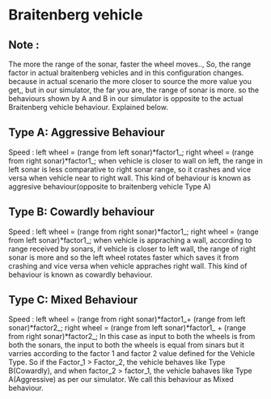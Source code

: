Braitenberg vehicle
===================

Note : 
--------
The more the range of the sonar, faster the wheel moves.., So, the range factor in actual braitenberg vehicles and in this configuration changes. because in actual scenario the more closer to source the more value you get,, but in our simulator, the far you are, the range of sonar is more. so the behaviours shown by A and B in our simulator is opposite to the actual Braitenberg vehicle behaviour. Explained below.


Type A: Aggressive Behaviour
-----------------------------
Speed : left wheel = (range from left sonar)*factor1_;
		right wheel = (range from right sonar)*factor1_;
when vehicle is closer to wall on left, the range in left sonar is less comparative to right sonar range, so it crashes and vice versa when vehicle near to right wall. This kind of behaviour is known as aggresive behaviour(opposite to braitenberg vehicle Type A)

Type B: Cowardly behaviour
---------------------------
Speed : left wheel = (range from right sonar)*factor1_;
		right wheel = (range from left sonar)*factor1_;
when vehicle is appraching a wall, according to range received by sonars, if vehicle is closer to left wall, the range of right sonar is more and so the left wheel rotates faster which saves it from crashing and vice versa when vehicle appraches right wall. This kind of behaviour is known as cowardly behaviour.

Type C: Mixed Behaviour
------------------------
Speed : left wheel = (range from right sonar)*factor1_+ (range from left sonar)*factor2_;
		right wheel = (range from left sonar)*factor1_ + (range from right sonar)*factor2_;
In this case as input to both the wheels is from both the sonars, the input to both the wheels is equal from sinars but it varries according to the factor 1 and factor 2 value defined for the Vehicle Type. So if the Factor_1 > Factor_2, the vehicle behaves like Type B(Cowardly), and when factor_2 > factor_1, the vehicle bahaves like Type A(Aggressive) as per our simulator. We call this behaviour as Mixed behaviour.
